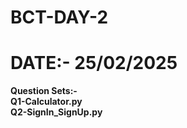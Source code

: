 # BCT-DAY-2 
# DATE:- 25/02/2025
<b>Question Sets:- <br>Q1-Calculator.py<br>Q2-SignIn_SignUp.py</b>
